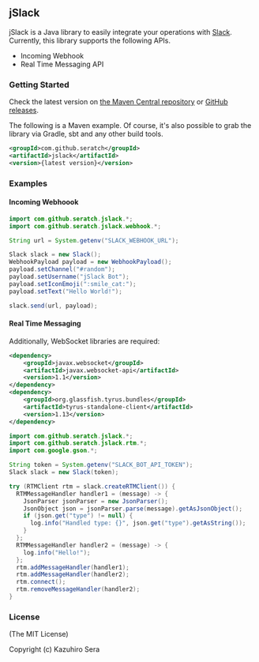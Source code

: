 ## jSlack

jSlack is a Java library to easily integrate your operations with [Slack](https://slack.com/). Currently, this library supports the following APIs.

- Incoming Webhook
- Real Time Messaging API

### Getting Started

Check the latest version on [the Maven Central repository](http://search.maven.org/#search%7Cga%7C1%7Cg%3A%22com.github.seratch%22%20a%3A%22jslack%22) or [GitHub releases](https://github.com/seratch/jslack/releases).

The following is a Maven example. Of course, it's also possible to grab the library via Gradle, sbt and any other build tools.

```xml
<groupId>com.github.seratch</groupId>
<artifactId>jslack</artifactId>
<version>{latest version}</version>
```

### Examples

#### Incoming Webhoook

```java
import com.github.seratch.jslack.*;
import com.github.seratch.jslack.webhook.*;

String url = System.getenv("SLACK_WEBHOOK_URL");

Slack slack = new Slack();
WebhookPayload payload = new WebhookPayload();
payload.setChannel("#random");
payload.setUsername("jSlack Bot");
payload.setIconEmoji(":smile_cat:");
payload.setText("Hello World!");

slack.send(url, payload);
```

#### Real Time Messaging

Additionally, WebSocket libraries are required:


```xml
<dependency>
    <groupId>javax.websocket</groupId>
    <artifactId>javax.websocket-api</artifactId>
    <version>1.1</version>
</dependency>
<dependency>
    <groupId>org.glassfish.tyrus.bundles</groupId>
    <artifactId>tyrus-standalone-client</artifactId>
    <version>1.13</version>
</dependency>
```

```java
import com.github.seratch.jslack.*;
import com.github.seratch.jslack.rtm.*;
import com.google.gson.*;

String token = System.getenv("SLACK_BOT_API_TOKEN");
Slack slack = new Slack(token);

try (RTMClient rtm = slack.createRTMClient()) {
  RTMMessageHandler handler1 = (message) -> {
    JsonParser jsonParser = new JsonParser();
    JsonObject json = jsonParser.parse(message).getAsJsonObject();
    if (json.get("type") != null) {
      log.info("Handled type: {}", json.get("type").getAsString());
    }
  };
  RTMMessageHandler handler2 = (message) -> {
    log.info("Hello!");
  };
  rtm.addMessageHandler(handler1);
  rtm.addMessageHandler(handler2);
  rtm.connect();
  rtm.removeMessageHandler(handler2);
}
```


### License

(The MIT License)

Copyright (c) Kazuhiro Sera

